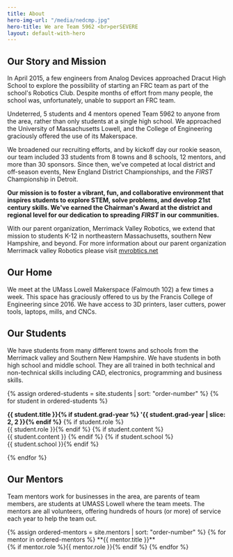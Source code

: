 ```yaml
---
title: About
hero-img-url: "/media/nedcmp.jpg"
hero-title: We are Team 5962 <br>perSEVERE
layout: default-with-hero
---
```


## Our Story and Mission

In April 2015, a few engineers from Analog Devices approached Dracut High School to explore the possibility of starting an FRC team as part of the school's Robotics Club. Despite months of effort from many people, the school was, unfortunately, unable to support an FRC team.

Undeterred, 5 students and 4 mentors opened Team 5962 to anyone from the area, rather than only students at a single high school. We approached the University of Massachusetts Lowell, and the College of Engineering graciously offered the use of its Makerspace.

We broadened our recruiting efforts, and by kickoff day our rookie season, our team included 33 students from 8 towns and 8 schools, 12 mentors, and more than 30 sponsors. Since then, we've competed at local district and off-season events, New England District Championships, and the *FIRST* Championship in Detroit.

**Our mission is to foster a vibrant, fun, and collaborative environment that inspires students to explore STEM, solve problems, and develop 21st century skills. We've earned the Chairman's Award at the district and regional level for our dedication to spreading *FIRST* in our communities.**

With our parent organization, Merrimack Valley Robotics, we extend that mission to students K-12 in northeastern Massachusetts, southern New Hampshire, and beyond. For more information about our parent organization Merrimack valley Robotics please visit [mvrobtics.net](http://mvrobotics.net)
<div class="divider"></div>

## Our Home

We meet at the UMass Lowell Makerspace (Falmouth 102) a few times a week. This space has graciously offered to us by the Francis College of Engineering since 2016. We have access to 3D printers, laser cutters, power tools, laptops, mills, and CNCs.

<div class="divider"></div>

## Our Students

We have students from many different towns and schools from the Merrimack valley and Southern New Hampshire. We have students in both high school and middle school. They are all trained in both technical and non-technical skills including CAD, electronics, programming and business skills.
<article class="grid three-columns">
{% assign ordered-students = site.students | sort: "order-number" %}
{% for student in ordered-students %}
<p>
<b>{{ student.title }}{% if student.grad-year %} '{{ student.grad-year | slice: 2, 2 }}{% endif %}</b>
{% if student.role %}<br>{{ student.role }}{% endif %}
{% if student.content %}<br>{{ student.content }} {% endif %}
{% if student.school %}<br>{{ student.school }}{% endif %}
</p>
{% endfor %}
</article>

<div class="divider"></div>

## Our Mentors

Team mentors work for businesses in the area, are parents of team members, are students at UMASS Lowell where the team meets. The mentors are all volunteers, offering hundreds of hours (or more) of service each year to help the team out.
<article class="grid two-columns" markdown="1">
{% assign ordered-mentors = site.mentors | sort: "order-number" %}
{% for mentor in ordered-mentors %}
**{{ mentor.title }}**
<br>{% if mentor.role %}{{ mentor.role }}{% endif %}
{% endfor %}
</article>